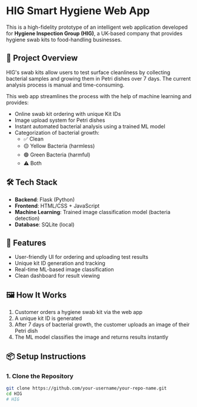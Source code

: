 # HIG Smart Hygiene Web App

This is a high-fidelity prototype of an intelligent web application developed for **Hygiene Inspection Group (HIG)**, a UK-based company that provides hygiene swab kits to food-handling businesses.

## 🧪 Project Overview

HIG's swab kits allow users to test surface cleanliness by collecting bacterial samples and growing them in Petri dishes over 7 days. The current analysis process is manual and time-consuming.

This web app streamlines the process with the help of machine learning and provides:

- Online swab kit ordering with unique Kit IDs
- Image upload system for Petri dishes
- Instant automated bacterial analysis using a trained ML model
- Categorization of bacterial growth:
  - ✅ Clean
  - 🟡 Yellow Bacteria (harmless)
  - 🟢 Green Bacteria (harmful)
  - ⚠️ Both

## 🛠️ Tech Stack

- **Backend**: Flask (Python)
- **Frontend**: HTML/CSS + JavaScript
- **Machine Learning**: Trained image classification model (bacteria detection)
- **Database**: SQLite (local)

## 🚀 Features

- User-friendly UI for ordering and uploading test results
- Unique kit ID generation and tracking
- Real-time ML-based image classification
- Clean dashboard for result viewing

## 🖼️ How It Works

1. Customer orders a hygiene swab kit via the web app
2. A unique kit ID is generated
3. After 7 days of bacterial growth, the customer uploads an image of their Petri dish
4. The ML model classifies the image and returns results instantly

## 📦 Setup Instructions

### 1. Clone the Repository

```bash
git clone https://github.com/your-username/your-repo-name.git
cd HIG
# HIG
